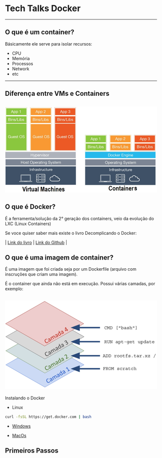 # Tech Talks Docker
---
## O que é um container?

Básicamente ele serve para isolar recursos: 
   - CPU
   - Memória 
   - Processos 
   - Network
   - etc
---
## Diferença entre VMs e Containers
![Isso é uma imagem](imagens/Container-vs-VMs.jpg)
---
## O que é Docker? 

É a ferramenta/solução da 2° geração dos containers, veio da evolução do LXC (Linux Containers)

Se voce quiser saber mais existe o livro Decomplicando o Docker: 

| [Link do livro](https://livro.descomplicandodocker.com.br/) | [Link do Github](https://github.com/badtuxx/DescomplicandoDocker) |

## O que é uma imagem de container? 

É uma imagem que foi criada seja por um Dockerfile (arquivo com inscruções que criam uma imagem). 

É o container que ainda não está em execução. Possui várias camadas, por exemplo: 

![Isso é uma imagem](imagens/docker-layer-01.png)
---
Instalando o Docker

* Linux
```sh
curl -fsSL https://get.docker.com | bash
```
* [Windows](https://docs.docker.com/desktop/install/windows-install/)

* [MacOs](https://docs.docker.com/desktop/install/mac-install/)

## Primeiros Passos
